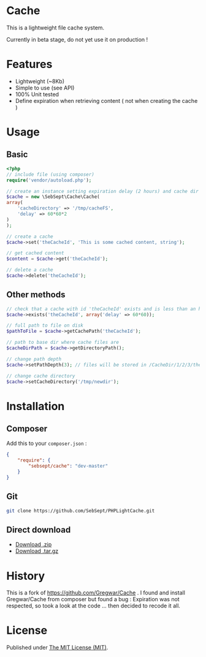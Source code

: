 Cache
=====

This is a lightweight file cache system. 

Currently in beta stage, do not yet use it on production !

Features
========

- Lightweight (~8Kb)
- Simple to use (see API)
- 100% Unit tested
- Define expiration when retrieving content ( not when creating the cache )

Usage
=====

Basic
-----

```php
<?php
// include file (using composer)
require('vendor/autoload.php');

// create an instance setting expiration delay (2 hours) and cache dir
$cache = new \SebSept\Cache\Cache(
array(
    'cacheDirectory' => '/tmp/cacheFS',
    'delay' => 60*60*2
)
);

// create a cache
$cache->set('theCacheId', 'This is some cached content, string');

// get cached content
$content = $cache->get('theCacheId');

// delete a cache
$cache->delete('theCacheId');
```

Other methods
-------------

```php
// check that a cache with id 'theCacheId' exists and is less than an hour
$cache->exists('theCacheId', array('delay' => 60*60));

// full path to file on disk
$pathToFile = $cache->getCachePath('theCacheId');

// path to base dir where cache files are
$cacheDirPath = $cache->getDirectoryPath();
```

```php
// change path depth
$cache->setPathDepth(3); // files will be stored in /CacheDir/1/2/3/thecachename

// change cache directory
$cache->setCacheDirectory('/tmp/newdir'); 
```

Installation
============

Composer
--------

Add this to your `composer.json` :

```json
{
    "require": {
        "sebsept/cache": "dev-master"
    }
}
```

Git
---

```bash
git clone https://github.com/SebSept/PHPLightCache.git
```

Direct download
---------------

* [Download .zip](https://github.com/SebSept/PHPLightCache/archive/master.zip)
* [Download .tar.gz](https://github.com/SebSept/PHPLightCache/archive/master.tar.gz)

History
=======

This is a fork of https://github.com/Gregwar/Cache . 
I found and install Gregwar/Cache from composer but found a bug :
Expiration was not respected, so took a look at the code ... then decided to recode it all.

License
=======

Published under [The MIT License (MIT)](./LICENSE).
